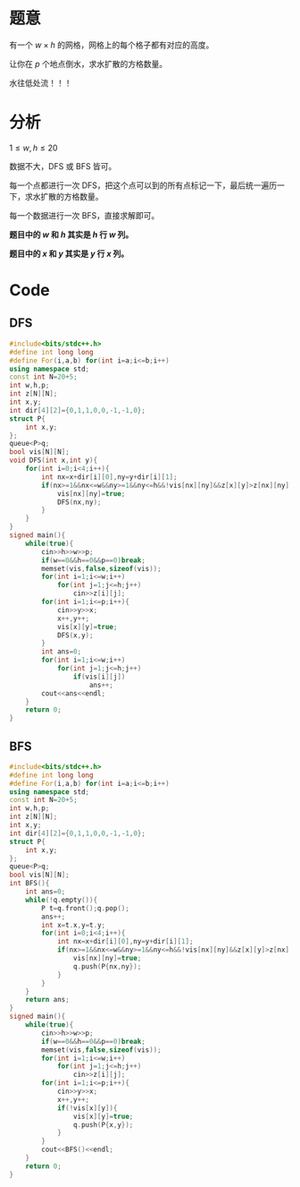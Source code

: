 # 题意

有一个 $w \times h$ 的网格，网格上的每个格子都有对应的高度。

让你在 $p$ 个地点倒水，求水扩散的方格数量。

水往低处流！！！

# 分析

$1≤w,h≤20$

数据不大，DFS 或 BFS 皆可。

每一个点都进行一次 DFS，把这个点可以到的所有点标记一下，最后统一遍历一下，求水扩散的方格数量。

每一个数据进行一次 BFS，直接求解即可。

**题目中的 $w$ 和 $h$ 其实是 $h$ 行 $w$ 列。**

**题目中的 $x$ 和 $y$ 其实是 $y$ 行 $x$ 列。**

# Code

## DFS

```cpp
#include<bits/stdc++.h>
#define int long long
#define For(i,a,b) for(int i=a;i<=b;i++)
using namespace std;
const int N=20+5;
int w,h,p;
int z[N][N];
int x,y;
int dir[4][2]={0,1,1,0,0,-1,-1,0};
struct P{
	int x,y;
};
queue<P>q;
bool vis[N][N];
void DFS(int x,int y){
	for(int i=0;i<4;i++){
		int nx=x+dir[i][0],ny=y+dir[i][1];
		if(nx>=1&&nx<=w&&ny>=1&&ny<=h&&!vis[nx][ny]&&z[x][y]>z[nx][ny]){
			vis[nx][ny]=true;
			DFS(nx,ny);
		}
	}
}
signed main(){
	while(true){
		cin>>h>>w>>p;
        if(w==0&&h==0&&p==0)break;
		memset(vis,false,sizeof(vis));
		for(int i=1;i<=w;i++)
			for(int j=1;j<=h;j++)
				cin>>z[i][j];
		for(int i=1;i<=p;i++){
			cin>>y>>x;
			x++,y++;
			vis[x][y]=true;
			DFS(x,y);
		}
		int ans=0;
		for(int i=1;i<=w;i++)
			for(int j=1;j<=h;j++)
				if(vis[i][j])
					ans++;
		cout<<ans<<endl;
	}
	return 0;
}

```
## BFS

```cpp
#include<bits/stdc++.h>
#define int long long
#define For(i,a,b) for(int i=a;i<=b;i++)
using namespace std;
const int N=20+5;
int w,h,p;
int z[N][N];
int x,y;
int dir[4][2]={0,1,1,0,0,-1,-1,0};
struct P{
	int x,y;
};
queue<P>q;
bool vis[N][N];
int BFS(){
	int ans=0;
	while(!q.empty()){
		P t=q.front();q.pop();
		ans++;
		int x=t.x,y=t.y;
		for(int i=0;i<4;i++){
			int nx=x+dir[i][0],ny=y+dir[i][1];
			if(nx>=1&&nx<=w&&ny>=1&&ny<=h&&!vis[nx][ny]&&z[x][y]>z[nx][ny]){
				vis[nx][ny]=true;
				q.push(P{nx,ny});
			}
		}
	}
	return ans;
}
signed main(){
	while(true){
		cin>>h>>w>>p;
        if(w==0&&h==0&&p==0)break;
		memset(vis,false,sizeof(vis));
		for(int i=1;i<=w;i++)
			for(int j=1;j<=h;j++)
				cin>>z[i][j];
		for(int i=1;i<=p;i++){
			cin>>y>>x;
			x++,y++;
			if(!vis[x][y]){
				vis[x][y]=true;
				q.push(P{x,y});
			}
		}
		cout<<BFS()<<endl;
	}
	return 0;
}

```
